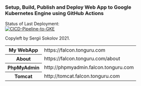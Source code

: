 ### Setup, Build, Publish and Deploy Web App to Google Kubernetes Engine using GitHub Actions

Status of Last Deployment:<br>
[![CICD-Pipeline-to-GKE](https://github.com/falkonz/github-actions-cicd-to-gke/actions/workflows/google.yml/badge.svg)](https://github.com/falkonz/github-actions-cicd-to-gke/actions/workflows/google.yml)

Copyleft by Sergii Sokolov 2021.

<table>
<tbody>
	<tr>
		<th>My WebApp</th>
		<td>https://falcon.tonguru.com</td>
	</tr>
  <tr>
		<th>About</th>
		<td>https://falcon.tonguru.com/about</td>
	</tr>
	<tr>
		<th>PhpMyAdmin</th>
		<td>http://phpmyadmin.falcon.tonguru.com</td>
  </tr>
	<tr>
		<th>Tomcat</th>
		<td>http://tomcat.falcon.tonguru.com</td>
  </tr>
</tbody>
</table>


